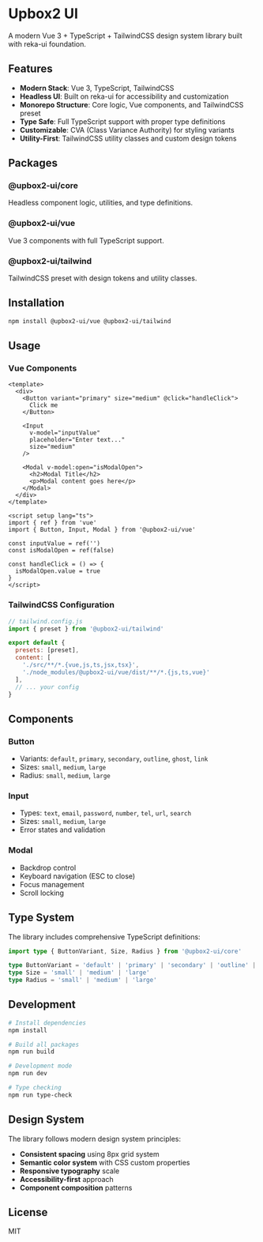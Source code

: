 # Upbox2 UI

A modern Vue 3 + TypeScript + TailwindCSS design system library built with reka-ui foundation.

## Features

- **Modern Stack**: Vue 3, TypeScript, TailwindCSS
- **Headless UI**: Built on reka-ui for accessibility and customization
- **Monorepo Structure**: Core logic, Vue components, and TailwindCSS preset
- **Type Safe**: Full TypeScript support with proper type definitions
- **Customizable**: CVA (Class Variance Authority) for styling variants
- **Utility-First**: TailwindCSS utility classes and custom design tokens

## Packages

### @upbox2-ui/core
Headless component logic, utilities, and type definitions.

### @upbox2-ui/vue
Vue 3 components with full TypeScript support.

### @upbox2-ui/tailwind
TailwindCSS preset with design tokens and utility classes.

## Installation

```bash
npm install @upbox2-ui/vue @upbox2-ui/tailwind
```

## Usage

### Vue Components

```vue
<template>
  <div>
    <Button variant="primary" size="medium" @click="handleClick">
      Click me
    </Button>
    
    <Input 
      v-model="inputValue" 
      placeholder="Enter text..."
      size="medium"
    />
    
    <Modal v-model:open="isModalOpen">
      <h2>Modal Title</h2>
      <p>Modal content goes here</p>
    </Modal>
  </div>
</template>

<script setup lang="ts">
import { ref } from 'vue'
import { Button, Input, Modal } from '@upbox2-ui/vue'

const inputValue = ref('')
const isModalOpen = ref(false)

const handleClick = () => {
  isModalOpen.value = true
}
</script>
```

### TailwindCSS Configuration

```js
// tailwind.config.js
import { preset } from '@upbox2-ui/tailwind'

export default {
  presets: [preset],
  content: [
    './src/**/*.{vue,js,ts,jsx,tsx}',
    './node_modules/@upbox2-ui/vue/dist/**/*.{js,ts,vue}'
  ],
  // ... your config
}
```

## Components

### Button
- Variants: `default`, `primary`, `secondary`, `outline`, `ghost`, `link`
- Sizes: `small`, `medium`, `large`
- Radius: `small`, `medium`, `large`

### Input
- Types: `text`, `email`, `password`, `number`, `tel`, `url`, `search`
- Sizes: `small`, `medium`, `large`
- Error states and validation

### Modal
- Backdrop control
- Keyboard navigation (ESC to close)
- Focus management
- Scroll locking

## Type System

The library includes comprehensive TypeScript definitions:

```typescript
import type { ButtonVariant, Size, Radius } from '@upbox2-ui/core'

type ButtonVariant = 'default' | 'primary' | 'secondary' | 'outline' | 'ghost' | 'link'
type Size = 'small' | 'medium' | 'large'
type Radius = 'small' | 'medium' | 'large'
```

## Development

```bash
# Install dependencies
npm install

# Build all packages
npm run build

# Development mode
npm run dev

# Type checking
npm run type-check
```

## Design System

The library follows modern design system principles:

- **Consistent spacing** using 8px grid system
- **Semantic color system** with CSS custom properties
- **Responsive typography** scale
- **Accessibility-first** approach
- **Component composition** patterns

## License

MIT
